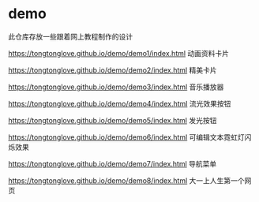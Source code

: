 # demo
此仓库存放一些跟着网上教程制作的设计


https://tongtonglove.github.io/demo/demo1/index.html 动画资料卡片

https://tongtonglove.github.io/demo/demo2/index.html 精美卡片

https://tongtonglove.github.io/demo/demo3/index.html 音乐播放器

https://tongtonglove.github.io/demo/demo4/index.html 流光效果按钮

https://tongtonglove.github.io/demo/demo5/index.html 发光按钮

https://tongtonglove.github.io/demo/demo6/index.html 可编辑文本霓虹灯闪烁效果

https://tongtonglove.github.io/demo/demo7/index.html 导航菜单

https://tongtonglove.github.io/demo/demo8/index.html 大一上人生第一个网页
